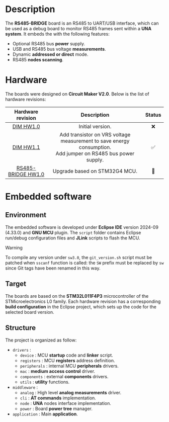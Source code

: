 # Description

The **RS485-BRIDGE** board is an RS485 to UART/USB interface, which can be used as a debug board to monitor RS485 frames sent within a **UNA system**. It embeds the with the following features:

* Optional RS485 bus **power** supply.
* USB and RS485 bus voltage **measurements**.
* Dynamic **addressed or direct** mode.
* RS485 **nodes scanning**.

# Hardware

The boards were designed on **Circuit Maker V2.0**. Below is the list of hardware revisions:

| Hardware revision | Description | Status |
|:---:|:---:|:---:|
| [DIM HW1.0](https://365.altium.com/files/3F3B832D-FFF6-457E-A74F-EDA6BAF90587) | Initial version. | :x: |
| [DIM HW1.1](https://365.altium.com/files/D0E36E2E-D212-4D50-BA3B-173AD1895161) | Add transistor on VRS voltage measurement to save energy consumption.<br>Add jumper on RS485 bus power supply. | :white_check_mark: |
| [RS485-BRIDGE HW1.0](https://365.altium.com/files/87E26F6B-C53E-4FF7-9692-B11B183856CE) | Upgrade based on STM32G4 MCU. | :hammer: |

# Embedded software

## Environment

The embedded software is developed under **Eclipse IDE** version 2024-09 (4.33.0) and **GNU MCU** plugin. The `script` folder contains Eclipse run/debug configuration files and **JLink** scripts to flash the MCU.

> [!WARNING]
> To compile any version under `sw3.0`, the `git_version.sh` script must be patched when `sscanf` function is called: the `SW` prefix must be replaced by `sw` since Git tags have been renamed in this way.

## Target

The boards are based on the **STM32L011F4P3** microcontroller of the STMicroelectronics L0 family. Each hardware revision has a corresponding **build configuration** in the Eclipse project, which sets up the code for the selected board version.

## Structure

The project is organized as follow:

* `drivers` :
    * `device` : MCU **startup** code and **linker** script.
    * `registers` : MCU **registers** address definition.
    * `peripherals` : internal MCU **peripherals** drivers.
    * `mac` : **medium access control** driver.
    * `components` : external **components** drivers.
    * `utils` : **utility** functions.
* `middleware` :
    * `analog` : High level **analog measurements** driver.
    * `cli` : **AT commands** implementation.
    * `node` : **UNA** nodes interface implementation.
    * `power` : Board **power tree** manager.
* `application` : Main **application**.
